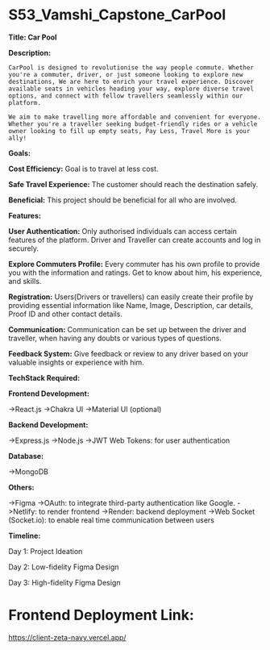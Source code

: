 # S53_Vamshi_Capstone_CarPool

**Title: Car Pool**

**Description:**

    CarPool is designed to revolutionise the way people commute. Whether you're a commuter, driver, or just someone looking to explore new destinations, We are here to enrich your travel experience. Discover available seats in vehicles heading your way, explore diverse travel options, and connect with fellow travellers seamlessly within our platform.

    We aim to make travelling more affordable and convenient for everyone. Whether you're a traveller seeking budget-friendly rides or a vehicle owner looking to fill up empty seats, Pay Less, Travel More is your ally!


**Goals:**

**Cost Efficiency:** Goal is to travel at less cost.

**Safe Travel Experience:** The customer should reach the destination safely.

**Beneficial:** This project should be beneficial for all who are involved.


**Features:**

**User Authentication:** Only authorised individuals can access certain features of the platform. Driver and Traveller can create accounts and log in securely.


**Explore Commuters Profile:** Every commuter has his own profile to provide you with the information and ratings. Get to know about him, his experience, and skills.

**Registration:** Users(Drivers or travellers) can easily create their profile by providing essential information like Name, Image, Description, car details, Proof ID and other contact details.

**Communication:** Communication can be set up between the driver and traveller, when having any doubts or various types of questions.

**Feedback System:** Give feedback or review to any driver based on your valuable insights or experience with him.

**TechStack Required:**

**Frontend Development:** 

->React.js
->Chakra UI
->Material UI (optional)

**Backend Development:**

->Express.js
->Node.js
->JWT Web Tokens: for user authentication

**Database:**

->MongoDB

**Others:**

->Figma
->OAuth: to integrate third-party authentication like Google.
->Netlify: to render frontend
->Render: backend deployment
->Web Socket (Socket.io): to enable real time communication between users

**Timeline:**

  Day 1:
Project Ideation

  Day 2:
 Low-fidelity Figma Design

  Day 3:
 High-fidelity Figma Design

# Frontend Deployment Link: 
 https://client-zeta-navy.vercel.app/